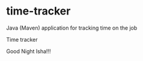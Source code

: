 # time-tracker
Java (Maven) application for tracking time on the job

Time tracker

Good Night Isha!!!
